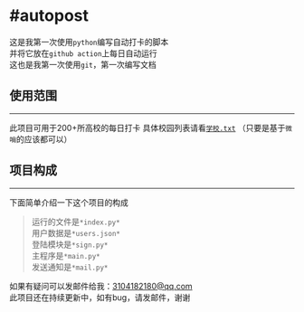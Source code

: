 #autopost
=========

这是我第一次使用`python`编写自动打卡的脚本  
并将它放在`github action`上每日自动运行  
这也是我第一次使用`git`，第一次编写文档   

## 使用范围  
----------  

此项目可用于200+所高校的每日打卡 
具体校园列表请看[`学校.txt`]("https://github.com/xsk666/autopost/blob/master/学校.txt") 
（只要是基于`微哨`的应该都可以）  

## 项目构成  
----------
下面简单介绍一下这个项目的构成
> 运行的文件是`*index.py*`  
> 用户数据是`*users.json*`  
> 登陆模块是`*sign.py*`   
> 主程序是`*main.py*`  
> 发送通知是`*mail.py*`  
  
如果有疑问可以发邮件给我：3104182180@qq.com  
此项目还在持续更新中，如有bug，请发邮件，谢谢